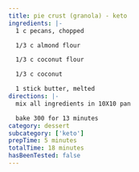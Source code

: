 ```yaml
---
title: pie crust (granola) - keto
ingredients: |-
  1 c pecans, chopped

  1/3 c almond flour

  1/3 c coconut flour

  1/3 c coconut

  1 stick butter, melted
directions: |-
  mix all ingredients in 10X10 pan

  bake 300 for 13 minutes
category: dessert
subcategory: ['keto']
prepTime: 5 minutes
totalTime: 18 minutes
hasBeenTested: false
---
```

